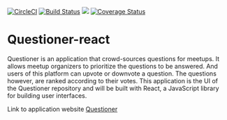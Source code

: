 [![CircleCI](https://circleci.com/gh/BukkyOmo/Questioner-react.svg?style=svg)](https://circleci.com/gh/BukkyOmo/Questioner-react)
[![Build Status](https://travis-ci.org/BukkyOmo/Questioner-react.svg?branch=develop)](https://travis-ci.org/BukkyOmo/Questioner-react)
<a href="https://codeclimate.com/github/BukkyOmo/Questioner-react/maintainability"><img src="https://api.codeclimate.com/v1/badges/0e3e0b920d64a4d7a590/maintainability" /></a>
[![Coverage Status](https://coveralls.io/repos/github/BukkyOmo/Questioner-react/badge.svg?branch=develop)](https://coveralls.io/github/BukkyOmo/Questioner-react?branch=develop&service=github)


# Questioner-react
Questioner is an application that crowd-sources questions for meetups. It allows meetup organizers to prioritize the questions to be answered. And users of this platform can upvote or downvote a question. The questions however, are ranked according to their votes. This application is the UI of the Questioner repository and will be built with React, a JavaScript library for building user interfaces.

Link to application website <a href='https://bukkyomo-questioner-react.herokuapp.com/'>Questioner</a>
